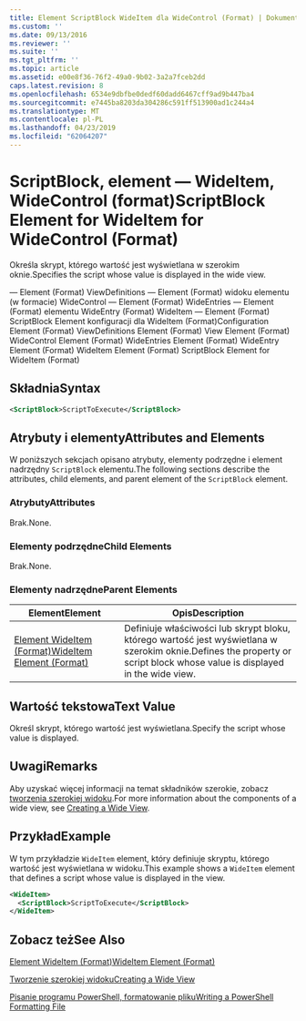 ```yaml
---
title: Element ScriptBlock WideItem dla WideControl (Format) | Dokumentacja firmy Microsoft
ms.custom: ''
ms.date: 09/13/2016
ms.reviewer: ''
ms.suite: ''
ms.tgt_pltfrm: ''
ms.topic: article
ms.assetid: e00e8f36-76f2-49a0-9b02-3a2a7fceb2dd
caps.latest.revision: 8
ms.openlocfilehash: 6534e9dbfbe0dedf60dadd6467cff9ad9b447ba4
ms.sourcegitcommit: e7445ba8203da304286c591ff513900ad1c244a4
ms.translationtype: MT
ms.contentlocale: pl-PL
ms.lasthandoff: 04/23/2019
ms.locfileid: "62064207"
---
```

# <a name="scriptblock-element-for-wideitem-for-widecontrol-format"></a><span data-ttu-id="27fdd-102">ScriptBlock, element — WideItem, WideControl (format)</span><span class="sxs-lookup"><span data-stu-id="27fdd-102">ScriptBlock Element for WideItem for WideControl (Format)</span></span>

<span data-ttu-id="27fdd-103">Określa skrypt, którego wartość jest wyświetlana w szerokim oknie.</span><span class="sxs-lookup"><span data-stu-id="27fdd-103">Specifies the script whose value is displayed in the wide view.</span></span>

<span data-ttu-id="27fdd-104">— Element (Format) ViewDefinitions — Element (Format) widoku elementu (w formacie) WideControl — Element (Format) WideEntries — Element (Format) elementu WideEntry (Format) WideItem — Element (Format) ScriptBlock Element konfiguracji dla WideItem (Format)</span><span class="sxs-lookup"><span data-stu-id="27fdd-104">Configuration Element (Format) ViewDefinitions Element (Format) View Element (Format) WideControl Element (Format) WideEntries Element (Format) WideEntry Element (Format) WideItem Element (Format) ScriptBlock Element for WideItem (Format)</span></span>

## <a name="syntax"></a><span data-ttu-id="27fdd-105">Składnia</span><span class="sxs-lookup"><span data-stu-id="27fdd-105">Syntax</span></span>

```xml
<ScriptBlock>ScriptToExecute</ScriptBlock>
```

## <a name="attributes-and-elements"></a><span data-ttu-id="27fdd-106">Atrybuty i elementy</span><span class="sxs-lookup"><span data-stu-id="27fdd-106">Attributes and Elements</span></span>

<span data-ttu-id="27fdd-107">W poniższych sekcjach opisano atrybuty, elementy podrzędne i element nadrzędny `ScriptBlock` elementu.</span><span class="sxs-lookup"><span data-stu-id="27fdd-107">The following sections describe the attributes, child elements, and parent element of the `ScriptBlock` element.</span></span>

### <a name="attributes"></a><span data-ttu-id="27fdd-108">Atrybuty</span><span class="sxs-lookup"><span data-stu-id="27fdd-108">Attributes</span></span>

<span data-ttu-id="27fdd-109">Brak.</span><span class="sxs-lookup"><span data-stu-id="27fdd-109">None.</span></span>

### <a name="child-elements"></a><span data-ttu-id="27fdd-110">Elementy podrzędne</span><span class="sxs-lookup"><span data-stu-id="27fdd-110">Child Elements</span></span>

<span data-ttu-id="27fdd-111">Brak.</span><span class="sxs-lookup"><span data-stu-id="27fdd-111">None.</span></span>

### <a name="parent-elements"></a><span data-ttu-id="27fdd-112">Elementy nadrzędne</span><span class="sxs-lookup"><span data-stu-id="27fdd-112">Parent Elements</span></span>

|<span data-ttu-id="27fdd-113">Element</span><span class="sxs-lookup"><span data-stu-id="27fdd-113">Element</span></span>|<span data-ttu-id="27fdd-114">Opis</span><span class="sxs-lookup"><span data-stu-id="27fdd-114">Description</span></span>|
|-------------|-----------------|
|[<span data-ttu-id="27fdd-115">Element WideItem (Format)</span><span class="sxs-lookup"><span data-stu-id="27fdd-115">WideItem Element (Format)</span></span>](./wideitem-element-for-widecontrol-format.md)|<span data-ttu-id="27fdd-116">Definiuje właściwości lub skrypt bloku, którego wartość jest wyświetlana w szerokim oknie.</span><span class="sxs-lookup"><span data-stu-id="27fdd-116">Defines the property or script block whose value is displayed in the wide view.</span></span>|

## <a name="text-value"></a><span data-ttu-id="27fdd-117">Wartość tekstowa</span><span class="sxs-lookup"><span data-stu-id="27fdd-117">Text Value</span></span>

<span data-ttu-id="27fdd-118">Określ skrypt, którego wartość jest wyświetlana.</span><span class="sxs-lookup"><span data-stu-id="27fdd-118">Specify the script whose value is displayed.</span></span>

## <a name="remarks"></a><span data-ttu-id="27fdd-119">Uwagi</span><span class="sxs-lookup"><span data-stu-id="27fdd-119">Remarks</span></span>

<span data-ttu-id="27fdd-120">Aby uzyskać więcej informacji na temat składników szerokie, zobacz [tworzenia szerokiej widoku](./creating-a-wide-view.md).</span><span class="sxs-lookup"><span data-stu-id="27fdd-120">For more information about the components of a wide view, see [Creating a Wide View](./creating-a-wide-view.md).</span></span>

## <a name="example"></a><span data-ttu-id="27fdd-121">Przykład</span><span class="sxs-lookup"><span data-stu-id="27fdd-121">Example</span></span>

<span data-ttu-id="27fdd-122">W tym przykładzie `WideItem` element, który definiuje skryptu, którego wartość jest wyświetlana w widoku.</span><span class="sxs-lookup"><span data-stu-id="27fdd-122">This example shows a `WideItem` element that defines a script whose value is displayed in the view.</span></span>

```xml
<WideItem>
  <ScriptBlock>ScriptToExecute</ScriptBlock>
</WideItem>
```

## <a name="see-also"></a><span data-ttu-id="27fdd-123">Zobacz też</span><span class="sxs-lookup"><span data-stu-id="27fdd-123">See Also</span></span>

[<span data-ttu-id="27fdd-124">Element WideItem (Format)</span><span class="sxs-lookup"><span data-stu-id="27fdd-124">WideItem Element (Format)</span></span>](./wideitem-element-for-widecontrol-format.md)

[<span data-ttu-id="27fdd-125">Tworzenie szerokiej widoku</span><span class="sxs-lookup"><span data-stu-id="27fdd-125">Creating a Wide View</span></span>](./creating-a-wide-view.md)

[<span data-ttu-id="27fdd-126">Pisanie programu PowerShell, formatowanie pliku</span><span class="sxs-lookup"><span data-stu-id="27fdd-126">Writing a PowerShell Formatting File</span></span>](./writing-a-powershell-formatting-file.md)
